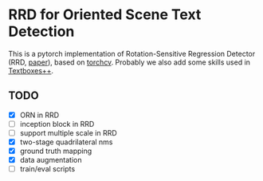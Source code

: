 # RRD for Oriented Scene Text Detection

This is a pytorch implementation of Rotation-Sensitive Regression Detector (RRD, [paper](https://arxiv.org/abs/1803.05265)), based on [torchcv](https://github.com/kuangliu/torchcv). Probably we also add some skills used in [Textboxes++](https://arxiv.org/abs/1801.02765).

## TODO
- [x] ORN in RRD
- [ ] inception block in RRD
- [ ] support multiple scale in RRD
- [x] two-stage quadrilateral nms
- [x] ground truth mapping
- [x] data augmentation
- [ ] train/eval scripts
